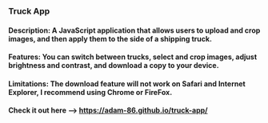 ### Truck App

#### Description: A JavaScript application that allows users to upload and crop images, and then apply them to the side of a shipping truck.

#### Features: You can switch between trucks, select and crop images, adjust brightness and contrast, and download a copy to your device.

#### Limitations: The download feature will not work on Safari and Internet Explorer, I recommend using Chrome or FireFox.

#### Check it out here --> https://adam-86.github.io/truck-app/
